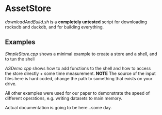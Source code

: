 # AssetStore

*downloadAndBuild.sh* is a **completely untested** script for downloading rocksdb and duckdb, and for building everything.

## Examples

*SimpleStore.cpp* shows a minimal example to create a store and a shell, and to tun the shell

*ASDemo.cpp* shows how to add functions to the shell and how to access the store directly + some time measurement. **NOTE** The source of the input files here is hard coded, change the path to something that exists on your drive.

All other examples were used for our paper to demonstrate the speed of different operations, e.g. writing datasets to main memory.

Actual documentation is going to be here...some day.
